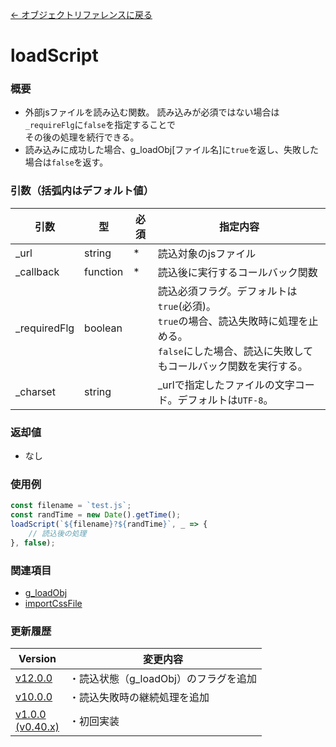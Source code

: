 [← オブジェクトリファレンスに戻る](ObjectReferenceIndex.html)  

# loadScript
### 概要
- 外部jsファイルを読み込む関数。
読み込みが必須ではない場合は`_requireFlg`に`false`を指定することで  
その後の処理を続行できる。
- 読み込みに成功した場合、g_loadObj[ファイル名]に`true`を返し、失敗した場合は`false`を返す。

### 引数（括弧内はデフォルト値）

|引数|型|必須|指定内容|
|----|----|----|----|
|_url|string|*|読込対象のjsファイル|
|_callback|function|*|読込後に実行するコールバック関数|
|_requiredFlg|boolean||読込必須フラグ。デフォルトは`true`(必須)。<br>`true`の場合、読込失敗時に処理を止める。<br>`false`にした場合、読込に失敗してもコールバック関数を実行する。|
|_charset|string||_urlで指定したファイルの文字コード。デフォルトは`UTF-8`。|


### 返却値
- なし

### 使用例
```javascript
const filename = `test.js`;
const randTime = new Date().getTime();
loadScript(`${filename}?${randTime}`, _ => {
    // 読込後の処理
}, false);
```

### 関連項目
- [g_loadObj](obj-v0006-g_loadObj.html)
- [importCssFile](fnc-c0020-importCssFile.html)

### 更新履歴

|Version|変更内容|
|----|----|
|[v12.0.0](https://github.com/cwtickle/danoniplus/releases/tag/v12.0.0)|・読込状態（g_loadObj）のフラグを追加|
|[v10.0.0](https://github.com/cwtickle/danoniplus/releases/tag/v10.0.0)|・読込失敗時の継続処理を追加|
|[v1.0.0<br>(v0.40.x)](https://github.com/cwtickle/danoniplus/releases/tag/v1.0.1)|・初回実装|
